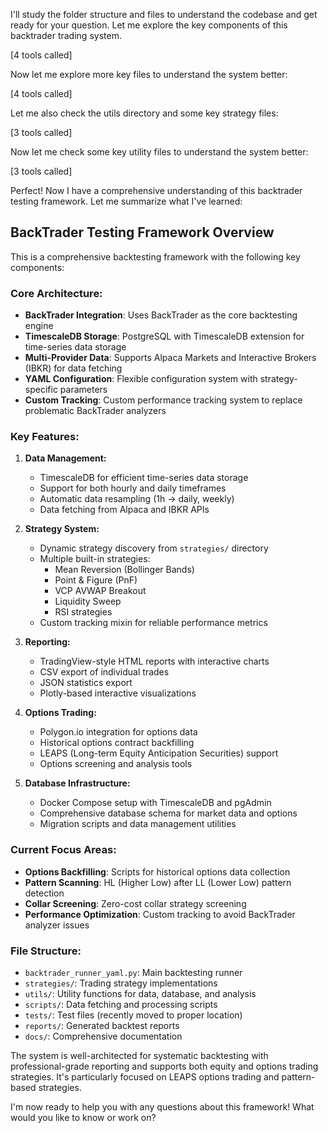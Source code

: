 I'll study the folder structure and files to understand the codebase and get ready for your question. Let me explore the key components of this backtrader trading system.


[4 tools called]

Now let me explore more key files to understand the system better:


[4 tools called]

Let me also check the utils directory and some key strategy files:


[3 tools called]

Now let me check some key utility files to understand the system better:


[3 tools called]

Perfect! Now I have a comprehensive understanding of this backtrader testing framework. Let me summarize what I've learned:

## BackTrader Testing Framework Overview

This is a comprehensive backtesting framework with the following key components:

### **Core Architecture:**
- **BackTrader Integration**: Uses BackTrader as the core backtesting engine
- **TimescaleDB Storage**: PostgreSQL with TimescaleDB extension for time-series data storage
- **Multi-Provider Data**: Supports Alpaca Markets and Interactive Brokers (IBKR) for data fetching
- **YAML Configuration**: Flexible configuration system with strategy-specific parameters
- **Custom Tracking**: Custom performance tracking system to replace problematic BackTrader analyzers

### **Key Features:**

1. **Data Management:**
   - TimescaleDB for efficient time-series data storage
   - Support for both hourly and daily timeframes
   - Automatic data resampling (1h → daily, weekly)
   - Data fetching from Alpaca and IBKR APIs

2. **Strategy System:**
   - Dynamic strategy discovery from `strategies/` directory
   - Multiple built-in strategies:
     - Mean Reversion (Bollinger Bands)
     - Point & Figure (PnF)
     - VCP AVWAP Breakout
     - Liquidity Sweep
     - RSI strategies
   - Custom tracking mixin for reliable performance metrics

3. **Reporting:**
   - TradingView-style HTML reports with interactive charts
   - CSV export of individual trades
   - JSON statistics export
   - Plotly-based interactive visualizations

4. **Options Trading:**
   - Polygon.io integration for options data
   - Historical options contract backfilling
   - LEAPS (Long-term Equity Anticipation Securities) support
   - Options screening and analysis tools

5. **Database Infrastructure:**
   - Docker Compose setup with TimescaleDB and pgAdmin
   - Comprehensive database schema for market data and options
   - Migration scripts and data management utilities

### **Current Focus Areas:**
- **Options Backfilling**: Scripts for historical options data collection
- **Pattern Scanning**: HL (Higher Low) after LL (Lower Low) pattern detection
- **Collar Screening**: Zero-cost collar strategy screening
- **Performance Optimization**: Custom tracking to avoid BackTrader analyzer issues

### **File Structure:**
- `backtrader_runner_yaml.py`: Main backtesting runner
- `strategies/`: Trading strategy implementations
- `utils/`: Utility functions for data, database, and analysis
- `scripts/`: Data fetching and processing scripts
- `tests/`: Test files (recently moved to proper location)
- `reports/`: Generated backtest reports
- `docs/`: Comprehensive documentation

The system is well-architected for systematic backtesting with professional-grade reporting and supports both equity and options trading strategies. It's particularly focused on LEAPS options trading and pattern-based strategies.

I'm now ready to help you with any questions about this framework! What would you like to know or work on?